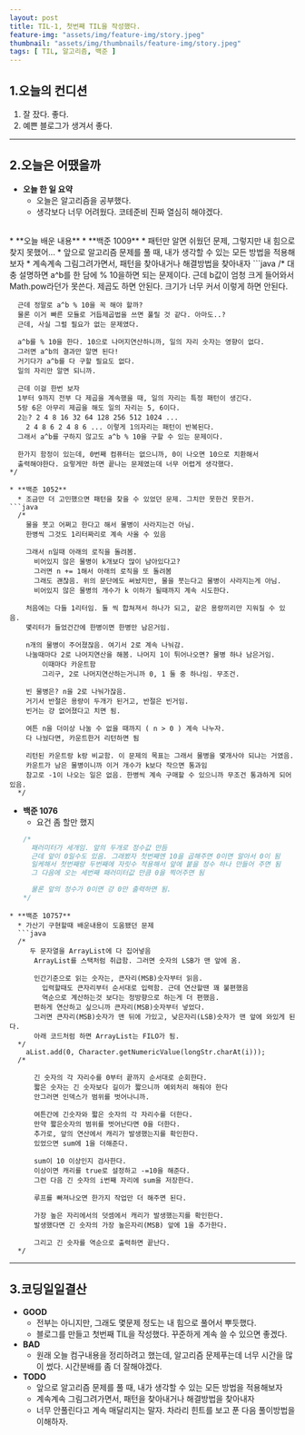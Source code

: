 ```yaml
---
layout: post
title: TIL-1, 첫번째 TIL을 작성했다.
feature-img: "assets/img/feature-img/story.jpeg"
thumbnail: "assets/img/thumbnails/feature-img/story.jpeg"
tags: [ TIL, 알고리즘, 백준 ]
---
```


## 1.오늘의 컨디션
1. 잘 잤다. 좋다.
2. 예쁜 블로그가 생겨서 좋다.

***

## 2.오늘은 어땠을까
* **오늘 한 일 요약**  
  * 오늘은 알고리즘을 공부했다.   
  * 생각보다 너무 어려웠다. 코테준비 진짜 열심히 해야겠다.  
<br>
* **오늘 배운 내용**
  * **백준 1009**  
    * 패턴만 알면 쉬웠던 문제, 그렇지만 내 힘으로 찾지 못했어...
    * 앞으로 알고리즘 문제를 풀 때, 내가 생각할 수 있는 모든 방법을 적용해보자
    * 계속계속 그림그려가면서, 패턴을 찾아내거나 해결방법을 찾아내자
  ```java 
    /*
      대충 설명하면 a^b를 한 담에 % 10을하면 되는 문제이다.
        근데 b값이 엄청 크게 들어와서 Math.pow라던가 못쓴다.
        제곱도 하면 안된다. 크기가 너무 커서 이렇게 하면 안된다.

      근데 정말로 a^b % 10을 꼭 해야 할까?
      물론 이거 빠른 모듈로 거듭제곱법을 쓰면 풀릴 것 같다. 아마도..?
      근데, 사실 그럴 필요가 없는 문제였다.
      
      a^b를 % 10을 한다. 10으로 나머지연산하니까, 일의 자리 숫자는 영향이 없다.
      그러면 a^b의 결과만 알면 된다!
      거기다가 a^b를 다 구할 필요도 없다.
      일의 자리만 알면 되니까.

      근데 이걸 한번 보자
      1부터 9까지 전부 다 제곱을 계속했을 때, 일의 자리는 특정 패턴이 생긴다.
      5랑 6은 아무리 제곱을 해도 일의 자리는 5, 6이다.
      2는? 2 4 8 16 32 64 128 256 512 1024 ...
        2 4 8 6 2 4 8 6 ... 이렇게 1의자리는 패턴이 반복된다.
      그래서 a^b를 구하지 않고도 a^b % 10을 구할 수 있는 문제이다.

      한가지 함정이 있는데, 0번째 컴퓨터는 없으니까, 0이 나오면 10으로 치환해서 
      출력해야한다. 요렇게만 하면 끝나는 문제였는데 너무 어렵게 생각했다.
    */  
  ``` 
  * **백준 1052**
    * 조금만 더 고민했으면 패턴을 찾을 수 있었던 문제. 그치만 못한건 못한거.  
  ```java 
    /*
      물을 붓고 어쩌고 한다고 해서 물병이 사라지는건 아님.
      한병씩 그것도 1리터짜리로 계속 사올 수 있음

      그래서 n일때 아래의 로직을 돌려봄. 
        비어있지 않은 물병이 k개보다 많이 남아있다고? 
        그러면 n += 1해서 아래의 로직을 또 돌려봄
        그래도 괜찮음. 위의 문단에도 써놨지만, 물을 붓는다고 물병이 사라지는게 아님.
        비어있지 않은 물병의 개수가 k 이하가 될때까지 계속 시도한다.

      처음에는 다들 1리터임. 둘 씩 합쳐져서 하나가 되고, 같은 용량끼리만 지워질 수 있음.
      몇리터가 들었건간에 한병이면 한병만 남은거임.

      n개의 물병이 주어졌잖음. 여기서 2로 계속 나눠감.
      나눌때마다 2로 나머지연산을 해봄. 나머지 1이 튀어나오면? 물병 하나 남은거임.
          이때마다 카운트함
          그리구, 2로 나머지연산하는거니까 0, 1 둘 중 하나임. 무조건.

      빈 물병은? n을 2로 나눠가잖음. 
      거기서 반절은 용량이 두개가 된거고, 반절은 빈거임. 
      빈거는 걍 없어졌다고 치면 됨.

      여튼 n을 더이상 나눌 수 없을 때까지 ( n > 0 ) 계속 나누자.
      다 나눴다면, 카운트한거 리턴하면 됨

      리턴된 카운트랑 k랑 비교함. 이 문제의 목표는 그래서 물병을 몇개사야 되냐는 거였음.
      카운트가 남은 물병이니까 이거 개수가 k보다 작으면 통과임
      참고로 -1이 나오는 일은 없음. 한병씩 계속 구매할 수 있으니까 무조건 통과하게 되어있음.
    */  
  ``` 
  * **백준 1076**
    * 요건 좀 할만 했지
    ```java 
    /*
      패러미터가 세개임. 앞의 두개로 정수값 만듬
      근데 앞이 0일수도 있음. 그래봤자 첫번째엔 10을 곱해주면 0이면 알아서 0이 됨
      일케해서 첫번째랑 두번째에 자릿수 적용해서 앞에 붙을 정수 하나 만들어 주면 됨
      그 다음에 오는 세번째 패러미터값 만큼 0을 찍어주면 됨

      물론 앞의 정수가 0이면 걍 0만 출력하면 됨.
    */  
  ``` 
  * **백준 10757**
    * 가산기 구현할때 배운내용이 도움됐던 문제
    ```java 
    /*
       두 문자열을 ArrayList에 다 집어넣음
        ArrayList를 스택처럼 취급함. 그러면 숫자의 LSB가 맨 앞에 옴.

        인간기준으로 읽는 숫자는, 큰자리(MSB)숫자부터 읽음.
          입력할때도 큰자리부터 순서대로 입력함. 근데 연산할땐 꽤 불편했음
          역순으로 계산하는것 보다는 정방향으로 하는게 더 편했음.
        편하게 연산하고 싶으니까 큰자리(MSB)숫자부터 넣었다.
        그러면 큰자리(MSB)숫자가 맨 뒤에 가있고, 낮은자리(LSB)숫자가 맨 앞에 와있게 된다.
        아래 코드처럼 하면 ArrayList는 FILO가 됨.
    */
      aList.add(0, Character.getNumericValue(longStr.charAt(i)));
    /*

        긴 숫자의 각 자리수를 0부터 끝까지 순서대로 순회한다.
        짧은 숫자는 긴 숫자보다 길이가 짧으니까 예외처리 해줘야 한다
        안그러면 인덱스가 범위를 벗어나니까.

        여튼간에 긴숫자와 짧은 숫자의 각 자리수를 더한다.
        만약 짧은숫자의 범위를 벗어난다면 0을 더한다.
        추가로, 앞의 연산에서 캐리가 발생했는지를 확인한다. 
        있었으면 sum에 1을 더해준다.

        sum이 10 이상인지 검사한다. 
        이상이면 캐리를 true로 설정하고 -=10을 해준다.
        그런 다음 긴 숫자의 i번째 자리에 sum을 저장한다.

        루프를 빠져나오면 한가지 작업만 더 해주면 된다.

        가장 높은 자리에서의 덧셈에서 캐리가 발생했는지를 확인한다.
        발생했다면 긴 숫자의 가장 높은자리(MSB) 앞에 1을 추가한다.

        그리고 긴 숫자를 역순으로 출력하면 끝난다.
    */  
  ``` 

***

## 3.코딩일일결산
* **GOOD**
  * 전부는 아니지만, 그래도 몇문제 정도는 내 힘으로 풀어서 뿌듯했다.
  * 블로그를 만들고 첫번째 TIL을 작성했다. 꾸준하게 계속 쓸 수 있으면 좋겠다.
* **BAD**
  * 원래 오늘 컴구내용을 정리하려고 했는데, 알고리즘 문제푸는데 너무 시간을 많이 썼다.  시간분배를 좀 더 잘해야겠다.
* **TODO**
  * 앞으로 알고리즘 문제를 풀 때, 내가 생각할 수 있는 모든 방법을 적용해보자
  * 계속계속 그림그려가면서, 패턴을 찾아내거나 해결방법을 찾아내자
  * 너무 안풀린다고 계속 매달리지는 말자. 차라리 힌트를 보고 푼 다음 풀이방법을 이해하자.



